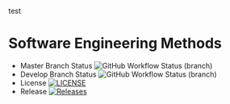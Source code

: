 test

# Software Engineering Methods
* Master Branch Status ![GitHub Workflow Status (branch)](https://img.shields.io/github/actions/workflow/status/ayupitslucy/sem/main.yml?branch=master)
* Develop Branch Status ![GitHub Workflow Status (branch)](https://img.shields.io/github/actions/workflow/status/ayupitslucy/sem/main.yml?branch=develop)
* License [![LICENSE](https://img.shields.io/github/license/ayupitslucy/sem.svg?style=flat-square)](https://github.com/ayupitslucy/sem/blob/master/LICENSE)
* Release [![Releases](https://img.shields.io/github/release/ayupitslucy/sem/all.svg?style=flat-square)](https://github.com/ayupitslucy/sem/releases)